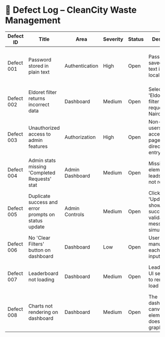 # 🐞 Defect Log – CleanCity Waste Management

| Defect ID  | Title                                              | Area             | Severity | Status | Description                                                                                  | Steps to Reproduce                                                                                 | Expected Result                                      | Actual Result                                                    |
|------------|----------------------------------------------------|------------------|----------|--------|----------------------------------------------------------------------------------------------|------------------------------------------------------------------------------------------------------|------------------------------------------------------|-------------------------------------------------------------------|
| Defect 001 | Password stored in plain text                      | Authentication   | High     | Open   | Passwords are saved as plain text in localStorage                                            | Register or log in → Open DevTools > Application > LocalStorage > cleancity_users                 | Password should be encrypted or hashed               | Password is visible in plain text                                 |
| Defect 002 | Eldoret filter returns incorrect data              | Dashboard        | Medium   | Open   | Selecting 'Eldoret' in the filter displays requests from Nairobi                            | Go to Dashboard → Select 'Eldoret' in filter                                                       | Only Eldoret requests should appear                  | Nairobi requests appear                                            |
| Defect 003 | Unauthorized access to admin features              | Authorization    | High     | Open   | Non-admin users can access admin pages via direct URL entry                                 | Log in as normal user → Navigate to /admin manually                                                | Access should be denied or redirected                 | Admin dashboard loads                                              |
| Defect 004 | Admin stats missing 'Completed Requests' stat      | Admin Dashboard  | Medium   | Open   | Missing DOM element ID leads to stat not rendering                                           | Log in as admin → View stats section                                                               | Completed request stats should be visible            | No such stat is shown                                             |
| Defect 005 | Duplicate success and error prompts on status update| Admin Controls   | Medium   | Open   | Clicking 'Update' shows both success and validation messages simultaneously                  | Edit a request → Change status → Click Update                                                      | One success message should appear                    | Both success and error messages shown                              |
| Defect 006 | No 'Clear Filters' button on dashboard             | Dashboard        | Low      | Open   | Users must manually reset each filter input                                                  | Apply location + status filters → Look for clear button                                            | Button should reset all filters                      | No button exists; must manually reset filters                     |
| Defect 007 | Leaderboard not loading                            | Dashboard        | Medium   | Open   | Leaderboard UI section fails to render or load                                               | Login → Visit dashboard → Scroll to leaderboard section                                            | Leaderboard data should render                      | Leaderboard is not visible                                        |
| Defect 008 | Charts not rendering on dashboard                  | Dashboard        | Medium   | Open   | The dashboard canvas/chart element doesn't render graph content                              | Login → Visit dashboard → Check chart area                                                         | Charts should load with data                        | Chart section remains empty                                       |

